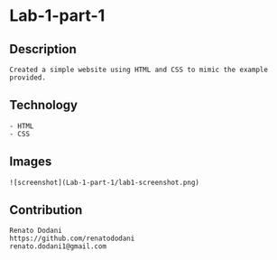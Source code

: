# Lab-1-part-1

## Description
    Created a simple website using HTML and CSS to mimic the example provided.

## Technology
    - HTML
    - CSS

## Images

    ![screenshot](Lab-1-part-1/lab1-screenshot.png)



## Contribution
    Renato Dodani  
    https://github.com/renatododani
    renato.dodani1@gmail.com
